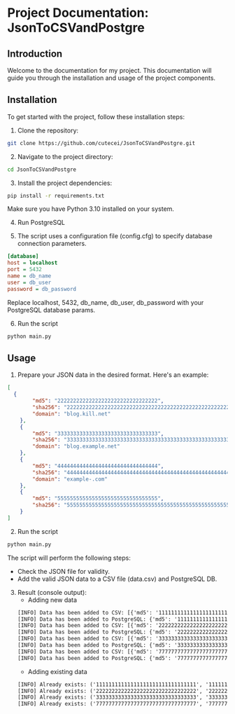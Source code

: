 # Project Documentation: JsonToCSVandPostgre
## Introduction

Welcome to the documentation for my project. This documentation will guide you through the installation and usage of the project components.

## Installation

To get started with the project, follow these installation steps:

1) Clone the repository:

```bash
git clone https://github.com/cutecei/JsonToCSVandPostgre.git
```

2) Navigate to the project directory:

```bash
cd JsonToCSVandPostgre
```

3) Install the project dependencies:

```bash
pip install -r requirements.txt
```
   Make sure you have Python 3.10 installed on your system.

4) Run PostgreSQL

5) The script uses a configuration file (config.cfg) to specify database connection parameters.
```ini
[database]
host = localhost
port = 5432
name = db_name
user = db_user
password = db_password
```
   Replace localhost, 5432, db_name, db_user, db_password with your PostgreSQL database params.

6) Run the script
   
```bash
python main.py
```

## Usage

1) Prepare your JSON data in the desired format. Here's an example:

```json
[
  {
        "md5": "22222222222222222222222222222222",
        "sha256": "2222222222222222222222222222222222222222222222222222222222222222",
        "domain": "blog.kill.net"
    },
    {
        "md5": "33333333333333333333333333333333",
        "sha256": "3333333333333333333333333333333333333333333333333333333333333333",
        "domain": "blog.example.net"
    },
    {
        "md5": "44444444444444444444444444444444",
        "sha256": "4444444444444444444444444444444444444444444444444444444444444444",
        "domain": "example-.com"
    },
    {
        "md5": "55555555555555555555555555555555",
        "sha256": "5555555555555555555555555555555555555555555555555555555555555555"
    }
]
```

2) Run the script
```bash
python main.py
```
   The script will perform the following steps:
   - Check the JSON file for validity.
   - Add the valid JSON data to a CSV file (data.csv) and PostgreSQL DB.

3) Result (console output):
   - Adding new data
   ```cmd
   [INFO] Data has been added to CSV: [{'md5': '11111111111111111111111111111111', 'sha256': '1111111111111111111111111111111111111111111111111111111111111111', 'domain': 'blog.example.net'}]
   [INFO] Data has been added to PostgreSQL: {'md5': '11111111111111111111111111111111', 'sha256': '1111111111111111111111111111111111111111111111111111111111111111', 'domain': 'blog.example.net'}
   [INFO] Data has been added to CSV: [{'md5': '22222222222222222222222222222222', 'sha256': '2222222222222222222222222222222222222222222222222222222222222222', 'domain': 'blog.kill.net'}]        
   [INFO] Data has been added to PostgreSQL: {'md5': '22222222222222222222222222222222', 'sha256': '2222222222222222222222222222222222222222222222222222222222222222', 'domain': 'blog.kill.net'}   
   [INFO] Data has been added to CSV: [{'md5': '33333333333333333333333333333333', 'sha256': '3333333333333333333333333333333333333333333333333333333333333333', 'domain': 'blog.example.net'}]     
   [INFO] Data has been added to PostgreSQL: {'md5': '33333333333333333333333333333333', 'sha256': '3333333333333333333333333333333333333333333333333333333333333333', 'domain': 'blog.example.net'}
   [INFO] Data has been added to CSV: [{'md5': '77777777777777777777777777777777', 'sha256': '7777777777777777777777777777777777777777777777777777777777777777', 'domain': 'blog.example.net'}]
   [INFO] Data has been added to PostgreSQL: {'md5': '77777777777777777777777777777777', 'sha256': '7777777777777777777777777777777777777777777777777777777777777777', 'domain': 'blog.example.net'}
   ```
   - Adding existing data
   ```cmd
   [INFO] Already exists: ('11111111111111111111111111111111', '1111111111111111111111111111111111111111111111111111111111111111', 'blog.example.net')
   [INFO] Already exists: ('22222222222222222222222222222222', '2222222222222222222222222222222222222222222222222222222222222222', 'blog.kill.net')
   [INFO] Already exists: ('33333333333333333333333333333333', '3333333333333333333333333333333333333333333333333333333333333333', 'blog.example.net')
   [INFO] Already exists: ('77777777777777777777777777777777', '7777777777777777777777777777777777777777777777777777777777777777', 'blog.example.net')
   ```


   
